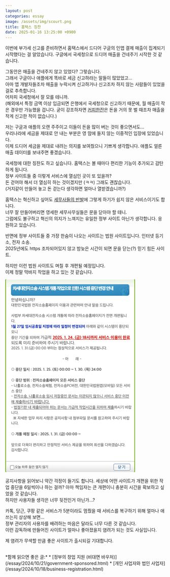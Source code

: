 ```yaml
---
layout: post
categories: essay
image: /assets/img/scourt.png
title: 홈택스 칭찬
date: 2025-01-16 13:25:00 +0900
---
```


이번에 부가세 신고를 준비하면서 홈택스에서 드디어 구글의 인앱 결제 매출이 집계되기 시작했다는 걸 알았습니다.
구글에서 국세청으로 드디어 매출을 건네주기 시작한 것 같습니다.

그동안은 매출을 건네주지 않고 있었다? 그렇습니다.  
그래서 구글이나 애플에게 똑바로 세금 신고하라는 말들이 많았었고...  
아마 앱 개발자들조차 매출을 누락시켜 신고하거나 신고조차 하지 않는 사람들이 있었을 걸로 추측합니다.  
어차피 국세청에서 잘 모를 테니까.  
(해외에서 특정 금액 이상 입금되면 은행에서 국세청으로 신고하기 때문에, 월 매출이 작은 경우만 가능했을 겁니다. 굳이 강조하자면 [커피한잔](https://withcoffee.app/)은 돈을 거의 못 벌 때조차 매출을 작게 신고한 적이 없습니다.)

저는 구글과 애플의 오랜 주주이고 이들이 돈을 많이 버는 것이 좋으면서도...   
우리나라에 세금을 제대로 안 내는 부분은 영 맘에 들지 않는 이중적인 입장에 있었습니다.  
이제 드디어 세금을 제대로 내려는 의지를 보여줬으니 기쁘게 생각합니다. 애플도 얼른 매출 데이터를 보내주면 좋겠습니다.

국세청에 대한 칭찬도 하고 싶습니다. 홈택스는 볼 때마다 편리한 기능이 추가되고 감탄하게 됩니다.  
정부 사이트들 중 이렇게 서비스에 열심인 곳이 또 있을까?  
돈 걷어야 해서 더 열심히 하는 것이겠지만 (ㅋㅋ) 그래도 괜찮습니다.  
(거지같이 만들어 놓고 돈 걷는다 생각하면 얼마나 열받겠습니까?)

홈택스는 혁신하고 싶어도 [세무사들의 반발](https://www.sejungilbo.com/news/articleView.html?idxno=44309)에 그렇게 하기가 쉽지 않은 서비스이기도 합니다.  
너무 잘 만들어버리면 영세한 세무사무실들은 문을 닫아야 할 테니.  
그럼에도 불구하고 혁신의 의지가 느껴지는 유일한 정부 사이트 아닌가 생각합니다. 응원하고 있습니다.

반면에 정부 사이트들 중 가장 한숨이 나오는 사이트는 법원 사이트입니다. 인터넷 등기소, 전자 소송.  
2025년에도 https 조차되어있지 않고 밤늦은 시간이 되면 문을 닫는(?) 믿기 힘든 사이트.

하지만 이런 법원 사이트도 며칠 후 개편될 예정입니다.  
이제 정말 막바지 작업을 하고 있는 것 같습니다.

![법원 사이트 개편](/assets/img/scourt.png)

공지사항을 읽어보니 약간 걱정이 들기도 합니다.
세상에 어떤 사이트가 개편을 위한 작업 중단을 6일씩이나 하는 걸까? 아마 책임자는 큰 개편이니 충분히 시간을 확보하고 싶었을 것 같습니다.  
하지만 사용자들 생각은 너무 뒷전인거 아닌가...?

카톡, 당근, 쿠팡 같은 서비스가 5분이라도 멈췄을 때 서비스를 복구하기 위해 얼마나 애쓰는지 상상해 보면...  
정부 관리자의 사용자를 배려하는 마음은 달라도 너무 다른 것 같습니다.  
이런 감독하에 만들어진 사이트가 얼마나 좋아졌을지 염려가 되는 것도 사실입니다.

제 염려가 무색할 만큼 좋은 사이트가 출시되길 기대합니다.  

<br>
*함께 읽으면 좋은 글:*
* [정부의 창업 지원 (비대면 바우처)](/essay/2024/10/21/government-sponsored.html)
* [개인 사업자와 법인 사업자](/essay/2024/10/18/business-registration.html)
